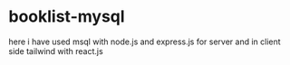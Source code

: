 # booklist-mysql

here i have used msql with node.js and express.js for server and in client side tailwind with react.js
